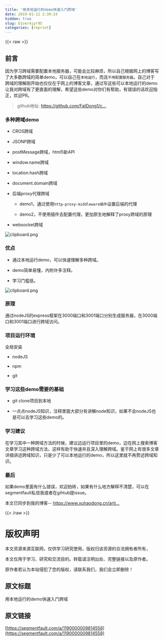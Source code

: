 ```yaml
---
title: '用本地运行的demo快速入门跨域' 
date: 2019-01-12 2:30:24
hidden: true
slug: b1ver4iyr95
categories: [reprint]
---
```


{{< raw >}}

                    
<h2 id="articleHeader0">前言</h2>
<p>因为学习跨域需要配置本地服务器，可能会比较麻烦，所以自己根据网上的博客写了大多数跨域的简单demo，可以自己在<code>本地运行</code>，而且<code>不用配置服务器</code>。自己对于跨域的理解刚开始也仅仅在于网上的博客文章，通过写这些可以本地运行的demo让我对跨域有了更直面的理解，希望这些demo对你们有帮助，有错误的话欢迎指正，欢迎PR。</p>
<blockquote><p>github地址: <a href="https://github.com/FatDong1/cross-domain" rel="nofollow noreferrer" target="_blank">https://github.com/FatDong1/c...</a></p></blockquote>
<h3 id="articleHeader1">多种跨域demo</h3>
<ul>
<li><p>CROS跨域</p></li>
<li><p>JSONP跨域</p></li>
<li><p>postMessage跨域，html5新API</p></li>
<li><p>window.name跨域</p></li>
<li><p>location.hash跨域</p></li>
<li><p>document.domain跨域</p></li>
<li>
<p>后端proxy代理跨域</p>
<ul>
<li><p>demo1，通过使用<code>http-proxy-middleware插件</code>设置后端的代理</p></li>
<li><p>demo2，不使用插件去配置代理，更加原生地解释了proxy跨域的原理</p></li>
</ul>
</li>
<li><p>websocket跨域</p></li>
</ul>
<p><span class="img-wrap"><img data-src="/img/bVPlhw?w=979&amp;h=407" src="https://static.alili.tech/img/bVPlhw?w=979&amp;h=407" alt="clipboard.png" title="clipboard.png" style="cursor: pointer; display: inline;"></span></p>
<h3 id="articleHeader2">优点</h3>
<ul>
<li><p>通过本地运行demo，可以快速理解多种跨域。</p></li>
<li><p>demo简单易懂，内附许多注释。</p></li>
<li><p>学习门槛低。</p></li>
</ul>
<p><span class="img-wrap"><img data-src="/img/bVPlht?w=856&amp;h=320" src="https://static.alili.tech/img/bVPlht?w=856&amp;h=320" alt="clipboard.png" title="clipboard.png" style="cursor: pointer; display: inline;"></span></p>
<h3 id="articleHeader3">原理</h3>
<p>通过nodeJS的express框架在3000端口和3001端口分别生成服务器，在3000端口和3001端口进行跨域访问。</p>
<h3 id="articleHeader4">项目运行环境</h3>
<p>全局安装</p>
<ul>
<li><p>nodeJS</p></li>
<li><p>npm</p></li>
<li><p>git</p></li>
</ul>
<h3 id="articleHeader5">学习这些demo需要的基础</h3>
<ul>
<li><p>git clone项目到本地</p></li>
<li><p>一点点nodeJS知识，注释里面大部分有讲解node知识，如果不会nodeJS也是可以去学习这些demo的。</p></li>
</ul>
<h3 id="articleHeader6">学习建议</h3>
<p>在学习其中一种跨域方法的时候，建议边运行项目里的demo，边在网上搜索博客文章学习这种跨域方法，这样有助于快速并且深入理解跨域。鉴于网上有很多文章详细讲述跨域知识，只是少了可以本地运行的demo，所以这里就不再赘述跨域知识。</p>
<h3 id="articleHeader7">最后</h3>
<p>如果demo里面有什么错误，欢迎拍砖，如果有什么地方解释不清楚，可以在segmentfault私信我或者在gihtub提issue。</p>
<p>本文已同步到我的博客-- <a href="https://www.xuhaodong.cn/articles/53" rel="nofollow noreferrer" target="_blank">https://www.xuhaodong.cn/arti...</a></p>

                
{{< /raw >}}

# 版权声明
本文资源来源互联网，仅供学习研究使用，版权归该资源的合法拥有者所有，

本文仅用于学习、研究和交流目的。转载请注明出处、完整链接以及原作者。

原作者若认为本站侵犯了您的版权，请联系我们，我们会立即删除！

## 原文标题
用本地运行的demo快速入门跨域

## 原文链接
[https://segmentfault.com/a/1190000009814558](https://segmentfault.com/a/1190000009814558)

